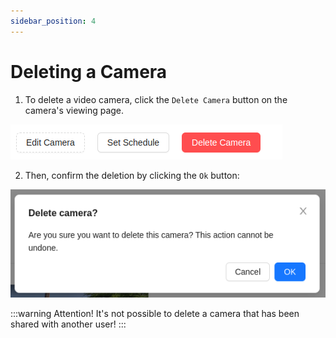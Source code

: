 ```yaml
---
sidebar_position: 4
---
```


# Deleting a Camera
1. To delete a video camera, click the `Delete Camera` button on the camera's viewing page.

![](./imgs/camera-actions-en.png)

2. Then, confirm the deletion by clicking the `Ok` button:

![](./imgs/camera-delete-modal-en.png)

:::warning Attention!
    It's not possible to delete a camera that has been shared with another user!
:::
